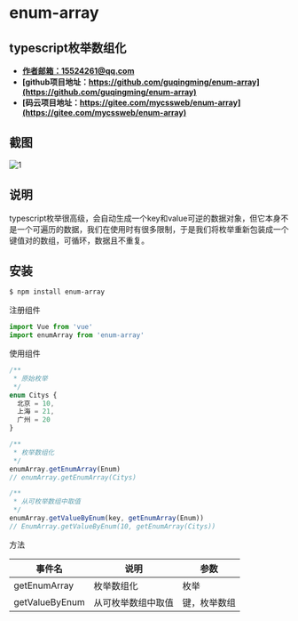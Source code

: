 # enum-array

## typescript枚举数组化

- **[作者邮箱：15524261@qq.com](mailto:15524261@qq.com)**
- **[github项目地址：https://github.com/guqingming/enum-array](https://github.com/guqingming/enum-array)**
- **[码云项目地址：https://gitee.com/mycssweb/enum-array](https://gitee.com/mycssweb/enum-array)**

## 截图

![1](https://gitee.com/mycssweb/enum-array/raw/master/docs/1.png)

## 说明

typescript枚举很高级，会自动生成一个key和value可逆的数据对象，但它本身不是一个可遍历的数据，我们在使用时有很多限制，于是我们将枚举重新包装成一个键值对的数组，可循环，数据且不重复。

## 安装

```bash
$ npm install enum-array
```

注册组件

```js
import Vue from 'vue'
import enumArray from 'enum-array'
```

使用组件

```js
/**
 * 原始枚举
 */
enum Citys {
  北京 = 10,
  上海 = 21,
  广州 = 20
}

/**
 * 枚举数组化
 */
enumArray.getEnumArray(Enum)
// enumArray.getEnumArray(Citys)

/**
 * 从可枚举数组中取值
 */
enumArray.getValueByEnum(key, getEnumArray(Enum))
// EnumArray.getValueByEnum(10, getEnumArray(Citys))
```

方法

| 事件名 | 说明                   | 参数 |
| ------ | ---------------------- | ---- |
| getEnumArray  | 枚举数组化 | 枚举    |
| getValueByEnum  | 从可枚举数组中取值 | 键，枚举数组    |
